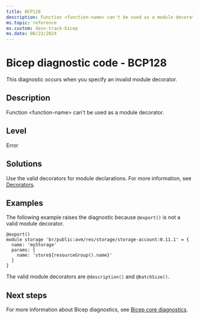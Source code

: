 ```yaml
---
title: BCP128
description: Function <function-name> can't be used as a module decorator.
ms.topic: reference
ms.custom: devx-track-bicep
ms.date: 08/23/2024
---
```


# Bicep diagnostic code - BCP128

This diagnostic occurs when you specify an invalid module decorator.

## Description

Function &lt;function-name> can't be used as a module decorator.

## Level

Error

## Solutions

Use the valid decorators for module declarations. For more information, see [Decorators](../modules.md#use-decorators).

## Examples

The following example raises the diagnostic because `@export()` is not a valid module decorator.

```bicep
@export()
module storage 'br/public:avm/res/storage/storage-account:0.11.1' = {
  name: 'myStorage'
  params: {
    name: 'store${resourceGroup().name}'
  }
}
```

The valid module decorators are `@description()` and `@batchSize()`. 

## Next steps

For more information about Bicep diagnostics, see [Bicep core diagnostics](../bicep-core-diagnostics.md).
